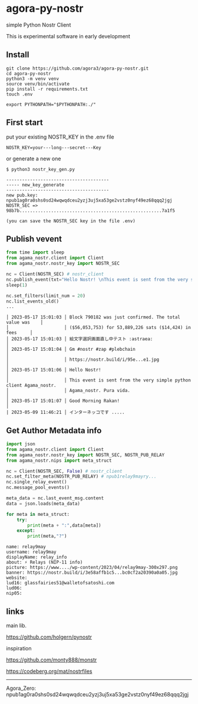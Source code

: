 # agora-py-nostr

simple Python Nostr Client

This is experimental software in early development


## Install

```
git clone https://github.com/agora3/agora-py-nostr.git
cd agora-py-nostr
python3 -m venv venv  
source venv/bin/activate
pip install -r requirements.txt
touch .env

export PYTHONPATH="$PYTHONPATH:./"
```

## First start

put your existing NOSTR_KEY in the .env file 
```
NOSTR_KEY=your---long---secret---Key
```

or generate a new one
```
$ python3 nostr_key_gen.py

---------------------------------------
----- new_key_generate
---------------------------------------
new pub.key: npub1ag0ra0shs0sd24wqwqdceu2yzj3uj5xa53ge2vstz0nyf49ez68qqq2jgj
NOSTR_SEC => 98b7b......................................................7a1f5

(you can save the NOSTR_SEC key in the file .env)
``` 
 
## Publish vevent
```python
from time import sleep
from agama_nostr.client import Client 
from agama_nostr.nostr_key import NOSTR_SEC

nc = Client(NOSTR_SEC) # nostr_client
nc.publish_event(txt="Hello Nostr! \nThis event is sent from the very simple python client Agama_nostr.\nPura vida.")
sleep(1)

nc.set_filters(limit_num = 20)
nc.list_events_old()
...
```
```
│ 2023-05-17 15:01:03 │ Block 790182 was just confirmed. The total value was    │
│                     │ ($56,053,753) for 53,889,226 sats ($14,424) in fees     │
│ 2023-05-17 15:01:03 │ 絵文字選択画面直し中テスト :astraea:                      │
│ 2023-05-17 15:01:04 │ Gm #nostr #zap #plebchain                               │
│                     │ https://nostr.build/i/95e...e1.jpg                      │
│ 2023-05-17 15:01:06 │ Hello Nostr!                                            │
│                     │ This event is sent from the very simple python client Agama_nostr.
│                     │ Agama_nostr. Pura vida.                                 │
│ 2023-05-17 15:01:07 │ Good Morning Rakan!                                     │
| 2023-05-09 11:46:21 │ インターネッコです .....
```

## Get Author Metadata info 
```python
import json
from agama_nostr.client import Client 
from agama_nostr.nostr_key import NOSTR_SEC, NOSTR_PUB_RELAY
from agama_nostr.nips import meta_struct

nc = Client(NOSTR_SEC, False) # nostr_client
nc.set_filter_meta(NOSTR_PUB_RELAY) # npub1relay9mayry...
nc.single_relay_event()
nc.message_pool_events()

meta_data = nc.last_event_msg.content
data = json.loads(meta_data)

for meta in meta_struct:
    try:
        print(meta + ":",data[meta])
    except:
        print(meta,"?")
```
```
name: relay9may
username: relay9may
displayName: relay_info
about: ⚡ Relays (NIP-11 info)
picture: https://www..../wp-content/2023/04/relay9may-300x297.png
banner: https://nostr.build/i/3e58affb1c5...bc0cf2a20390a0a05.jpg
website: 
lud16: glassfairies51@walletofsatoshi.com
lud06: 
nip05: 
```

## links

main lib.

https://github.com/holgern/pynostr

inspiration

https://github.com/monty888/monstr

https://codeberg.org/mat/nostrfiles

---

Agora_Zero: npub1ag0ra0shs0sd24wqwqdceu2yzj3uj5xa53ge2vstz0nyf49ez68qqq2jgj

